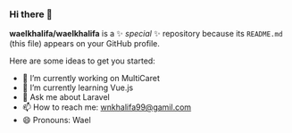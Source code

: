 ### Hi there 👋


**waelkhalifa/waelkhalifa** is a ✨ _special_ ✨ repository because its `README.md` (this file) appears on your GitHub profile.

Here are some ideas to get you started:

- 🔭 I’m currently working on MultiCaret
- 🌱 I’m currently learning Vue.js
- 💬 Ask me about Laravel
- 📫 How to reach me: wnkhalifa99@gamil.com
- 😄 Pronouns: Wael

